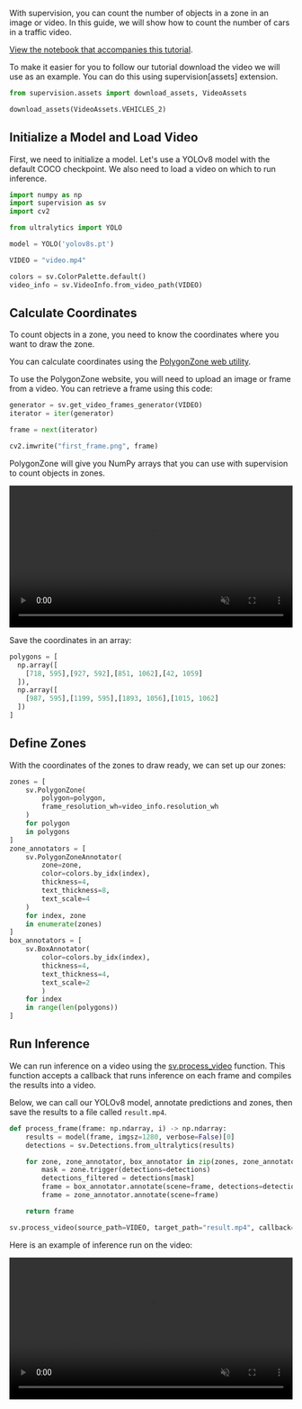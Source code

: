 With supervision, you can count the number of objects in a zone in an image or video. In this guide, we will show how to count the number of cars in a traffic video.

[View the notebook that accompanies this tutorial](https://github.com/roboflow/notebooks/blob/main/notebooks/how-to-use-polygonzone-annotate-and-supervision.ipynb).

To make it easier for you to follow our tutorial download the video we will use as an example. You can do this using supervision[assets] extension.

```python
from supervision.assets import download_assets, VideoAssets

download_assets(VideoAssets.VEHICLES_2)
```

## Initialize a Model and Load Video

First, we need to initialize a model. Let's use a YOLOv8 model with the default COCO checkpoint. We also need to load a video on which to run inference.

```python
import numpy as np
import supervision as sv
import cv2

from ultralytics import YOLO

model = YOLO('yolov8s.pt')

VIDEO = "video.mp4"

colors = sv.ColorPalette.default()
video_info = sv.VideoInfo.from_video_path(VIDEO)
```

## Calculate Coordinates

To count objects in a zone, you need to know the coordinates where you want to draw the zone.

You can calculate coordinates using the [PolygonZone web utility](https://roboflow.github.io/polygonzone/).

To use the PolygonZone website, you will need to upload an image or frame from a video. You can retrieve a frame using this code:

```python
generator = sv.get_video_frames_generator(VIDEO)
iterator = iter(generator)

frame = next(iterator)

cv2.imwrite("first_frame.png", frame)
```

PolygonZone will give you NumPy arrays that you can use with supervision to count objects in zones.

<video width="100%" loop muted autoplay>
  <source src="https://media.roboflow.com/polygonzone.mp4" type="video/mp4">
</video>

Save the coordinates in an array:

```python
polygons = [
  np.array([
    [718, 595],[927, 592],[851, 1062],[42, 1059]
  ]),
  np.array([
    [987, 595],[1199, 595],[1893, 1056],[1015, 1062]
  ])
]
```

## Define Zones

With the coordinates of the zones to draw ready, we can set up our zones:

```python
zones = [
    sv.PolygonZone(
        polygon=polygon,
        frame_resolution_wh=video_info.resolution_wh
    )
    for polygon
    in polygons
]
zone_annotators = [
    sv.PolygonZoneAnnotator(
        zone=zone,
        color=colors.by_idx(index),
        thickness=4,
        text_thickness=8,
        text_scale=4
    )
    for index, zone
    in enumerate(zones)
]
box_annotators = [
    sv.BoxAnnotator(
        color=colors.by_idx(index),
        thickness=4,
        text_thickness=4,
        text_scale=2
        )
    for index
    in range(len(polygons))
]
```

## Run Inference

We can run inference on a video using the [sv.process_video](https://supervision.roboflow.com/utils/video/#process_video) function. This function accepts a callback that runs inference on each frame and compiles the results into a video.

Below, we can call our YOLOv8 model, annotate predictions and zones, then save the results to a file called `result.mp4`.

```python
def process_frame(frame: np.ndarray, i) -> np.ndarray:
    results = model(frame, imgsz=1280, verbose=False)[0]
    detections = sv.Detections.from_ultralytics(results)

    for zone, zone_annotator, box_annotator in zip(zones, zone_annotators, box_annotators):
        mask = zone.trigger(detections=detections)
        detections_filtered = detections[mask]
        frame = box_annotator.annotate(scene=frame, detections=detections_filtered, skip_label=True)
        frame = zone_annotator.annotate(scene=frame)

    return frame

sv.process_video(source_path=VIDEO, target_path="result.mp4", callback=process_frame)
```

Here is an example of inference run on the video:

<video width="100%" loop muted autoplay>
  <source src="https://blog.roboflow.com/content/media/2023/03/trim-counting.mp4" type="video/mp4">
</video>
